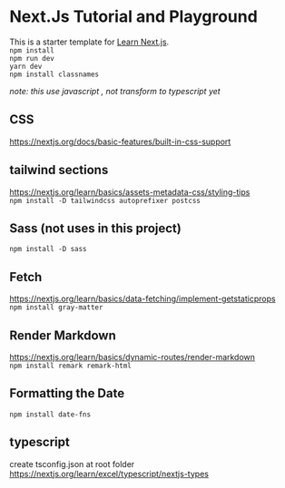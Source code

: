 # Next.Js Tutorial and Playground
This is a starter template for [Learn Next.js](https://nextjs.org/learn).
<br/>
`npm install`
<br/>
`npm run dev`
<br/>
`yarn dev`
<br/>
`npm install classnames`

*note: this use javascript , not transform to typescript yet*

## CSS
https://nextjs.org/docs/basic-features/built-in-css-support

## tailwind sections

https://nextjs.org/learn/basics/assets-metadata-css/styling-tips
<br/>
`npm install -D tailwindcss autoprefixer postcss`

## Sass (not uses in this project)
`npm install -D sass`

## Fetch
https://nextjs.org/learn/basics/data-fetching/implement-getstaticprops
<br/>
`npm install gray-matter`

## Render Markdown
https://nextjs.org/learn/basics/dynamic-routes/render-markdown
<br/>
`npm install remark remark-html`

## Formatting the Date
`npm install date-fns`

## typescript
create tsconfig.json at root folder
<br/>
https://nextjs.org/learn/excel/typescript/nextjs-types